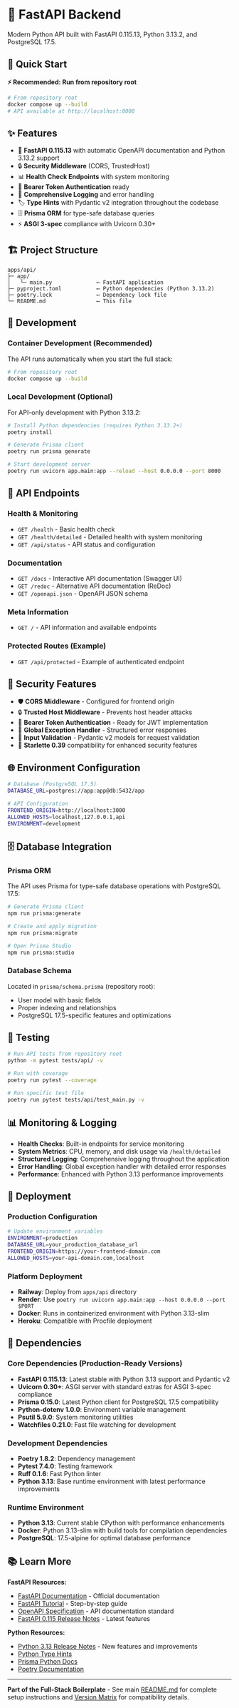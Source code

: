 # 🐍 FastAPI Backend

Modern Python API built with FastAPI 0.115.13, Python 3.13.2, and PostgreSQL 17.5.

## 🚀 Quick Start

**⚡ Recommended: Run from repository root**
```bash
# From repository root
docker compose up --build
# API available at http://localhost:8000
```

## ✨ Features

- 🚀 **FastAPI 0.115.13** with automatic OpenAPI documentation and Python 3.13.2 support
- 🔒 **Security Middleware** (CORS, TrustedHost)
- 📊 **Health Check Endpoints** with system monitoring
- 🔐 **Bearer Token Authentication** ready
- 📝 **Comprehensive Logging** and error handling
- 🏷️ **Type Hints** with Pydantic v2 integration throughout the codebase
- 🗄️ **Prisma ORM** for type-safe database queries
- ⚡ **ASGI 3-spec** compliance with Uvicorn 0.30+

## 🏗️ Project Structure

```
apps/api/
├─ app/
│   └─ main.py              ⟵ FastAPI application
├─ pyproject.toml           ⟵ Python dependencies (Python 3.13.2)
├─ poetry.lock              ⟵ Dependency lock file
└─ README.md                ⟵ This file
```

## 🔧 Development

### Container Development (Recommended)
The API runs automatically when you start the full stack:
```bash
# From repository root
docker compose up --build
```

### Local Development (Optional)
For API-only development with Python 3.13.2:
```bash
# Install Python dependencies (requires Python 3.13.2+)
poetry install

# Generate Prisma client
poetry run prisma generate

# Start development server
poetry run uvicorn app.main:app --reload --host 0.0.0.0 --port 8000
```

## 🔌 API Endpoints

### Health & Monitoring
- `GET /health` - Basic health check
- `GET /health/detailed` - Detailed health with system monitoring
- `GET /api/status` - API status and configuration

### Documentation
- `GET /docs` - Interactive API documentation (Swagger UI)
- `GET /redoc` - Alternative API documentation (ReDoc)
- `GET /openapi.json` - OpenAPI JSON schema

### Meta Information
- `GET /` - API information and available endpoints

### Protected Routes (Example)
- `GET /api/protected` - Example of authenticated endpoint

## 🔐 Security Features

- 🛡️ **CORS Middleware** - Configured for frontend origin
- 🔒 **Trusted Host Middleware** - Prevents host header attacks
- 🔐 **Bearer Token Authentication** - Ready for JWT implementation
- 📝 **Global Exception Handler** - Structured error responses
- 🚫 **Input Validation** - Pydantic v2 models for request validation
- 🔧 **Starlette 0.39** compatibility for enhanced security features

## 🌐 Environment Configuration

```bash
# Database (PostgreSQL 17.5)
DATABASE_URL=postgres://app:app@db:5432/app

# API Configuration
FRONTEND_ORIGIN=http://localhost:3000
ALLOWED_HOSTS=localhost,127.0.0.1,api
ENVIRONMENT=development
```

## 🗄️ Database Integration

### Prisma ORM
The API uses Prisma for type-safe database operations with PostgreSQL 17.5:

```bash
# Generate Prisma client
npm run prisma:generate

# Create and apply migration
npm run prisma:migrate

# Open Prisma Studio
npm run prisma:studio
```

### Database Schema
Located in `prisma/schema.prisma` (repository root):
- User model with basic fields
- Proper indexing and relationships
- PostgreSQL 17.5-specific features and optimizations

## 🧪 Testing

```bash
# Run API tests from repository root
python -m pytest tests/api/ -v

# Run with coverage
poetry run pytest --coverage

# Run specific test file
poetry run pytest tests/api/test_main.py -v
```

## 📊 Monitoring & Logging

- **Health Checks**: Built-in endpoints for service monitoring
- **System Metrics**: CPU, memory, and disk usage via `/health/detailed`
- **Structured Logging**: Comprehensive logging throughout the application
- **Error Handling**: Global exception handler with detailed error responses
- **Performance**: Enhanced with Python 3.13 performance improvements

## 🚀 Deployment

### Production Configuration
```bash
# Update environment variables
ENVIRONMENT=production
DATABASE_URL=your_production_database_url
FRONTEND_ORIGIN=https://your-frontend-domain.com
ALLOWED_HOSTS=your-api-domain.com,localhost
```

### Platform Deployment
- **Railway**: Deploy from `apps/api` directory
- **Render**: Use `poetry run uvicorn app.main:app --host 0.0.0.0 --port $PORT`
- **Docker**: Runs in containerized environment with Python 3.13-slim
- **Heroku**: Compatible with Procfile deployment

## 🔗 Dependencies

### Core Dependencies (Production-Ready Versions)
- **FastAPI 0.115.13**: Latest stable with Python 3.13 support and Pydantic v2
- **Uvicorn 0.30+**: ASGI server with standard extras for ASGI 3-spec compliance
- **Prisma 0.15.0**: Latest Python client for PostgreSQL 17.5 compatibility
- **Python-dotenv 1.0.0**: Environment variable management
- **Psutil 5.9.0**: System monitoring utilities
- **Watchfiles 0.21.0**: Fast file watching for development

### Development Dependencies
- **Poetry 1.8.2**: Dependency management
- **Pytest 7.4.0**: Testing framework
- **Ruff 0.1.6**: Fast Python linter
- **Python 3.13**: Base runtime environment with latest performance improvements

### Runtime Environment
- **Python 3.13**: Current stable CPython with performance enhancements
- **Docker**: Python 3.13-slim with build tools for compilation dependencies
- **PostgreSQL**: 17.5-alpine for optimal database performance

## 📚 Learn More

**FastAPI Resources:**
- [FastAPI Documentation](https://fastapi.tiangolo.com/) - Official documentation
- [FastAPI Tutorial](https://fastapi.tiangolo.com/tutorial/) - Step-by-step guide
- [OpenAPI Specification](https://swagger.io/specification/) - API documentation standard
- [FastAPI 0.115 Release Notes](https://github.com/tiangolo/fastapi/releases/tag/0.115.13) - Latest features

**Python Resources:**
- [Python 3.13 Release Notes](https://docs.python.org/3.13/whatsnew/3.13.html) - New features and improvements
- [Python Type Hints](https://docs.python.org/3/library/typing.html)
- [Prisma Python Docs](https://prisma-client-py.readthedocs.io/)
- [Poetry Documentation](https://python-poetry.org/docs/)

---

**Part of the Full-Stack Boilerplate** - See main [README.md](../../README.md) for complete setup instructions and [Version Matrix](../../docs/Version_Matrix.md) for compatibility details. 